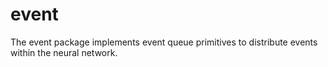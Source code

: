 # event
The event package implements event queue primitives to distribute events within the neural network.
